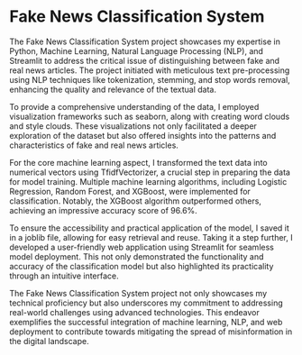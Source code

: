 # Fake News Classification System

The Fake News Classification System project showcases my expertise in Python, Machine Learning, Natural Language Processing (NLP), and Streamlit to address the critical issue of distinguishing between fake and real news articles. The project initiated with meticulous text pre-processing using NLP techniques like tokenization, stemming, and stop words removal, enhancing the quality and relevance of the textual data.

To provide a comprehensive understanding of the data, I employed visualization frameworks such as seaborn, along with creating word clouds and style clouds. These visualizations not only facilitated a deeper exploration of the dataset but also offered insights into the patterns and characteristics of fake and real news articles.

For the core machine learning aspect, I transformed the text data into numerical vectors using TfidfVectorizer, a crucial step in preparing the data for model training. Multiple machine learning algorithms, including Logistic Regression, Random Forest, and XGBoost, were implemented for classification. Notably, the XGBoost algorithm outperformed others, achieving an impressive accuracy score of 96.6%.

To ensure the accessibility and practical application of the model, I saved it in a joblib file, allowing for easy retrieval and reuse. Taking it a step further, I developed a user-friendly web application using Streamlit for seamless model deployment. This not only demonstrated the functionality and accuracy of the classification model but also highlighted its practicality through an intuitive interface.

The Fake News Classification System project not only showcases my technical proficiency but also underscores my commitment to addressing real-world challenges using advanced technologies. This endeavor exemplifies the successful integration of machine learning, NLP, and web deployment to contribute towards mitigating the spread of misinformation in the digital landscape.
